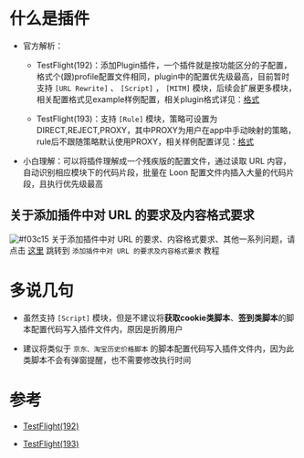 # 什么是插件

- 官方解析：

  - TestFlight(192)：添加Plugin插件，一个插件就是按功能区分的子配置，格式个(跟)profile配置文件相同，plugin中的配置优先级最高，目前暂时支持 `[URL Rewrite]` 、 `[Script]` ， `[MITM]` 模块，后续会扩展更多模块，相关配置格式见example样例配置，相关plugin格式详见：[格式](https://raw.githubusercontent.com/Loon0x00/LoonExampleConfig/master/Plugin/Plugin_Example.plugin)
  
  - TestFlight(193)：支持 `[Rule]` 模块，策略可设置为DIRECT,REJECT,PROXY，其中PROXY为用户在app中手动映射的策略，rule后不跟随策略默认使用PROXY，相关样例配置详见：[格式](https://raw.githubusercontent.com/Loon0x00/LoonExampleConfig/master/Plugin/Plugin_Example2.plugin)
  
  
- 小白理解：可以将插件理解成一个残疾版的配置文件，通过读取 URL 内容，自动识别相应模块下的代码片段，批量在 Loon 配置文件内插入大量的代码片段，且执行优先级最高

## 关于添加插件中对 URL 的要求及内容格式要求

![#f03c15](https://placehold.it/15/f03c15/000000?text=+) 关于添加插件中对 URL 的要求、内容格式要求、其他一系列问题，请点击 [这里](https://github.com/chiupam/tutorial/blob/master/Loon/Plus/Plugin_Format.md) 跳转到 `添加插件中对 URL 的要求及内容格式要求` 教程

# 多说几句

- 虽然支持 `[Script]` 模块，但是不建议将**获取cookie类脚本**、**签到类脚本**的脚本配置代码写入插件文件内，原因是折腾用户

- 建议将类似于 `京东、淘宝历史价格脚本` 的脚本配置代码写入插件文件内，因为此类脚本不会有弹窗提醒，也不需要修改执行时间

# 参考

- [TestFlight(192)](https://t.me/LoonNews/187)

- [TestFlight(193)](https://t.me/LoonNews/194)
